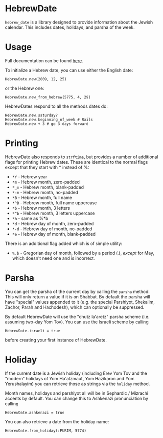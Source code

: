 # HebrewDate

`hebrew_date` is a library designed to provide information about the Jewish
calendar. This includes dates, holidays, and parsha of the week.

<!---
`hebrew_date` depends on the [ruby-sun-times](https://github.com/joeyates/ruby-sun-times)
gem.
--->

Usage
=====

Full documentation can be found [here](http://rawgithub.com/dorner/hebrew_date/master/doc/index.html).

To initialize a Hebrew date, you can use either the English date:

    HebrewDate.new(2009, 12, 25)

or the Hebrew one:

    HebrewDate.new_from_hebrew(5775, 4, 29)

HebrewDates respond to all the methods dates do:

    HebrewDate.new.saturday?
    HebrewDate.new.beginning_of_week # Rails
    HebrewDate.new + 3 # go 3 days forward

Printing
========

HebrewDate also responds to ``strftime``, but provides a number of additional
flags for printing Hebrew dates. These are identical to the normal flags
except that they start with * instead of %:

* ``*Y`` - Hebrew year
* ``*m`` - Hebrew month, zero-padded
* ``*_m`` - Hebrew month, blank-padded
* ``*-m`` - Hebrew month, no-padded
* ``*B`` - Hebrew month, full name
* ``*^B`` - Hebrew month, full name uppercase
* ``*b`` - Hebrew month, 3 letters
* ``*^b`` - Hebrew month, 3 letters uppercase
* ``*h`` - same as %*b
* ``*d`` - Hebrew day of month, zero-padded
* ``*-d`` - Hebrew day of month, no-padded
* ``*e`` - Hebrew day of month, blank-padded

There is an additional flag added which is of simple utility:

* ``%.b`` - Gregorian day of month, followed by a period (.), *except* for May,
    which doesn't need one and is incorrect.

Parsha
======

You can get the parsha of the current day by calling the ``parsha`` method.
This will only return a value if it is on Shabbat. By default the parsha
will have "special" values appended to it (e.g. the special Parshiyot,
Shekalim, Zachor, Parah and Hachodesh), which can optionally be suppressed.

By default HebrewDate will use the "chutz la'aretz" parsha scheme (i.e. assuming
two-day Yom Tov). You can use the Israeli scheme by calling

    HebrewDate.israeli = true

before creating your first instance of HebrewDate.

Holiday
=======

If the current date is a Jewish holiday (including Erev Yom Tov and the
"modern" holidays of Yom Ha'atzmaut, Yom Hazikaron and Yom Yerushalayim) you
can retrieve those as strings via the ``holiday`` method.

Month names, holidays and parshiyot all will be in Sephardic / Mizrachi
accents by default. You can change this to Ashkenazi pronunciation by calling

    HebrewDate.ashkenazi = true

You can also retrieve a date from the holiday name:

    HebrewDate.from_holiday(:PURIM, 5774)

